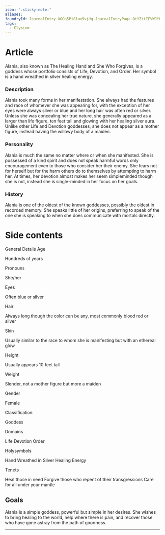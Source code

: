 ```yaml
---
icon: ":sticky-note:"
aliases: 
foundryId: JournalEntry.OGOq5Pi8lux5vjHg.JournalEntryPage.OtYZttIFVWJYLQoe
tags:
  - Elysium
---
```


# Article
Alania, also known as The Healing Hand and She Who Forgives, is a goddess whose portfolio consists of Life, Devotion, and Order. Her symbol is a hand wreathed in silver healing energy.

### Description

Alania took many forms in her manifestation. She always had the features and race of whomever she was appearing for, with the exception of her eyes were always silver or blue and her long hair was often red or silver. Unless she was concealing her true nature, she generally appeared as a larger than life figure, ten feet tall and glowing with her healing silver aura. Unlike other Life and Devotion goddesses, she does not appear as a mother figure, instead having the willowy body of a maiden.

### Personality

Alania is much the same no matter where or when she manifested. She is possessed of a kind spirit and does not speak harmful words only encouragement even to those who consider her their enemy. She fears not for herself but for the harm others do to themselves by attempting to harm her. At times, her devotion almost makes her seem simpleminded though she is not, instead she is single-minded in her focus on her goals.

### History

Alania is one of the oldest of the known goddesses, possibly the oldest in recorded memory. She speaks little of her origins, preferring to speak of the one she is speaking to when she does communicate with mortals directly.


# Side contents
General Details
Age

Hundreds of years

Pronouns

She/her

Eyes

Often blue or silver

Hair

Always long though the color can be any, most commonly blood red or silver

Skin

Usually similar to the race to whom she is manifesting but with an ethereal glow

Height

Usually appears 10 feet tall

Weight

Slender, not a mother figure but more a maiden

Gender

Female

Classification

Goddess

Domains

Life Devotion Order

Holysymbols

Hand Wreathed in Silver Healing Energy

Tenets

Heal those in need Forgive those who repent of their transgressions Care for all under your mantle

## Goals

Alania is a simple goddess, powerful but simple in her desires. She wishes to bring healing to the world, help where there is pain, and recover those who have gone astray from the path of goodness.

* * *